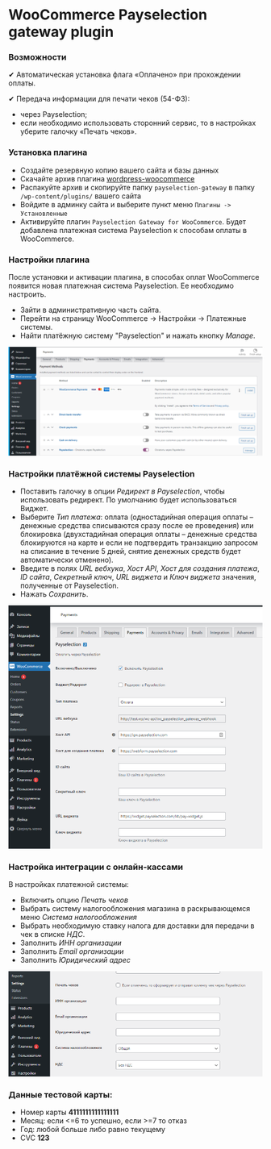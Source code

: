 # WooCommerce Payselection gateway plugin

### Возможности

✔ Автоматическая установка флага «Оплачено» при прохождении оплаты.

✔ Передача информации для печати чеков (54-ФЗ):

* через Payselection;
* если необходимо использовать сторонний сервис, то в настройках уберите галочку «Печать чеков».

### Установка плагина

* Создайте резервную копию вашего сайта и базы данных
* Скачайте архив плагина [wordpress-woocommerce](https://github.com/Payselection/wordpress-woocommerce/archive/refs/heads/master.zip)
* Распакуйте архив и скопируйте папку `payselection-gateway` в папку `/wp-content/plugins/` вашего сайта
* Войдите в админку сайта и выберите пункт меню `Плагины -> Установленные`
* Активируйте плагин `Payselection Gateway for WooCommerce`. Будет добавлена платежная система Payselection к способам оплаты в WooCommerce.

### Настройки плагина

После установки и активации плагина, в способах оплат WooCommerce появится новая платежная система Payselection. Ее необходимо настроить.

* Зайти в административную часть сайта.
* Перейти на страницу WooCommerce → Настройки → Платежные системы.
* Найти платёжную систему "Payselection" и нажать кнопку _Manage_.

![](img_md/img1.png)

### Настройки платёжной системы Payselection

* Поставить галочку в опции _Редирект в Payselection_, чтобы использовать редирект. По умолчанию будет использоваться Виджет.
* Выберите _Тип платежа_: оплата (одностадийная операция оплаты – денежные средства списываются сразу после ее проведения) или блокировка (двухстадийная операция оплаты – денежные средства блокируются на карте и если не подтвердить транзакцию запросом на списание в течение 5 дней, снятие денежных средств будет автоматически отменено).
* Введите в полях _URL вебхука_, _Хост API_, _Хост для создания платежа_, _ID сайта_, _Секретный ключ_, _URL виджета_ и _Ключ виджета_ значения, полученные от Payselection.
* Нажать _Сохранить_.

![](img_md/img2.png)

### Настройка интеграции с онлайн-кассами

В настройках платежной системы:
* Включить опцию _Печать чеков_
* Выбрать систему налогообложения магазина в раскрывающемся меню _Система налогообложения_
* Выбрать необходимую ставку налога для доставки для передачи в чек в списке _НДС_.
* Заполнить _ИНН организации_
* Заполнить _Email организации_
* Заполнить _Юридический адрес_

![](img_md/img3.png)

### Данные тестовой карты:

* Номер карты __4111111111111111__
* Месяц: если <=6 то успешно, если >=7 то отказ
* Год: любой больше либо равно текущему
* CVC __123__